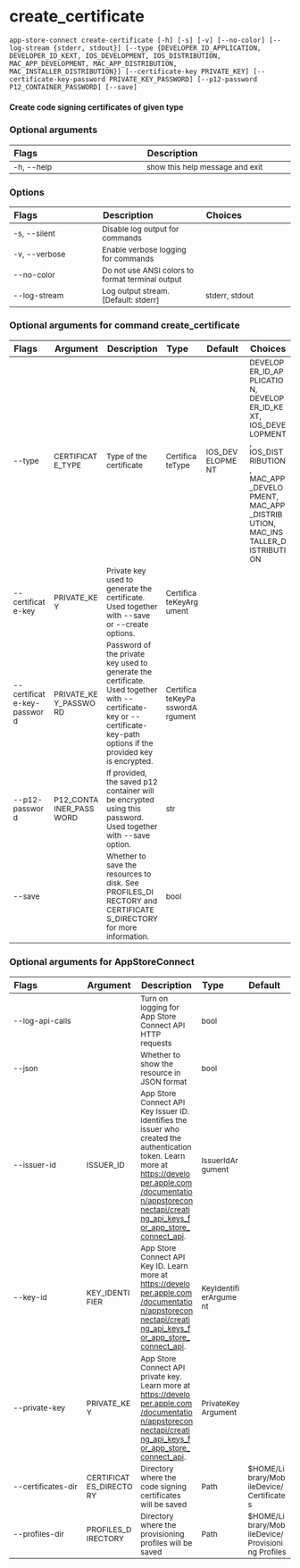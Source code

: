 
create_certificate
==================
<style> td { font-size: 85%; word-break: break-word; width: 16%;} table { width:100%; border-spacing: 1px;}</style>

``app-store-connect create-certificate [-h] [-s] [-v] [--no-color] [--log-stream {stderr, stdout}] [--type {DEVELOPER_ID_APPLICATION, DEVELOPER_ID_KEXT, IOS_DEVELOPMENT, IOS_DISTRIBUTION, MAC_APP_DEVELOPMENT, MAC_APP_DISTRIBUTION, MAC_INSTALLER_DISTRIBUTION}] [--certificate-key PRIVATE_KEY] [--certificate-key-password PRIVATE_KEY_PASSWORD] [--p12-password P12_CONTAINER_PASSWORD] [--save] ``
#### Create code signing certificates of given type

### Optional arguments

|Flags|Description|
| :--- | :--- |
|-h, --help|show this help message and exit|

### Options

|Flags|Description|Choices|
| :--- | :--- | :--- |
|-s, --silent|Disable log output for commands||
|-v, --verbose|Enable verbose logging for commands||
|--no-color|Do not use ANSI colors to format terminal output||
|--log-stream|Log output stream. [Default: stderr]|stderr, stdout|

### Optional arguments for command create_certificate

|Flags|Argument|Description|Type|Default|Choices|
| :--- | :--- | :--- | :--- | :--- | :--- |
|--type|CERTIFICATE_TYPE|Type of the certificate|CertificateType|IOS_DEVELOPMENT|DEVELOPER_ID_APPLICATION, DEVELOPER_ID_KEXT, IOS_DEVELOPMENT, IOS_DISTRIBUTION, MAC_APP_DEVELOPMENT, MAC_APP_DISTRIBUTION, MAC_INSTALLER_DISTRIBUTION|
|--certificate-key|PRIVATE_KEY|Private key used to generate the certificate. Used together with --save or --create options.|CertificateKeyArgument|||
|--certificate-key-password|PRIVATE_KEY_PASSWORD|Password of the private key used to generate the certificate. Used together with --certificate-key or --certificate-key-path options if the provided key is encrypted.|CertificateKeyPasswordArgument|||
|--p12-password|P12_CONTAINER_PASSWORD|If provided, the saved p12 container will be encrypted using this password. Used together with --save option.|str|||
|--save||Whether to save the resources to disk. See PROFILES_DIRECTORY and CERTIFICATES_DIRECTORY for more information.|bool|||

### Optional arguments for AppStoreConnect

|Flags|Argument|Description|Type|Default|
| :--- | :--- | :--- | :--- | :--- |
|<span style="white-space: nowrap">--log-api-calls</span>||Turn on logging for App Store Connect API HTTP requests|bool||
|<span style="white-space: nowrap">--json</span>||Whether to show the resource in JSON format|bool||
|<span style="white-space: nowrap">--issuer-id</span>|ISSUER_ID|App Store Connect API Key Issuer ID. Identifies the issuer who created the authentication token. Learn more at https://developer.apple.com/documentation/appstoreconnectapi/creating_api_keys_for_app_store_connect_api.|IssuerIdArgument||
|<span style="white-space: nowrap">--key-id</span>|KEY_IDENTIFIER|App Store Connect API Key ID. Learn more at https://developer.apple.com/documentation/appstoreconnectapi/creating_api_keys_for_app_store_connect_api.|KeyIdentifierArgument||
|<span style="white-space: nowrap">--private-key</span>|PRIVATE_KEY|App Store Connect API private key. Learn more at https://developer.apple.com/documentation/appstoreconnectapi/creating_api_keys_for_app_store_connect_api.|PrivateKeyArgument||
|<span style="white-space: nowrap">--certificates-dir</span>|CERTIFICATES_DIRECTORY|Directory where the code signing certificates will be saved|Path|$HOME/Library/MobileDevice/Certificates|
|<span style="white-space: nowrap">--profiles-dir</span>|PROFILES_DIRECTORY|Directory where the provisioning profiles will be saved|Path|$HOME/Library/MobileDevice/Provisioning Profiles|
